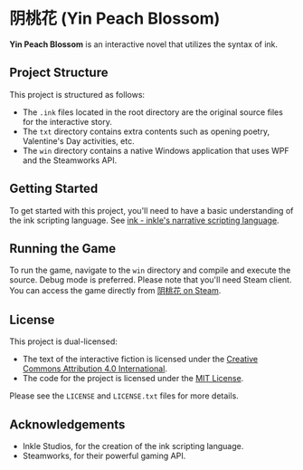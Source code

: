 # 阴桃花 (Yin Peach Blossom)

**Yin Peach Blossom** is an interactive novel that utilizes the syntax of ink. 

## Project Structure

This project is structured as follows:

- The `.ink` files located in the root directory are the original source files for the interactive story.
- The `txt` directory contains extra contents such as opening poetry, Valentine's Day activities, etc.
- The `win` directory contains a native Windows application that uses WPF and the Steamworks API.

## Getting Started

To get started with this project, you'll need to have a basic understanding of the ink scripting language. See [ink - inkle's narrative scripting language](https://www.inklestudios.com/ink/).

## Running the Game

To run the game, navigate to the `win` directory and compile and execute the source. Debug mode is preferred. Please note that you'll need Steam client. You can access the game directly from [阴桃花 on Steam](https://store.steampowered.com/app/2116000/_/).

## License

This project is dual-licensed:

- The text of the interactive fiction is licensed under the [Creative Commons Attribution 4.0 International](https://creativecommons.org/licenses/by/4.0/).
- The code for the project is licensed under the [MIT License](https://opensource.org/licenses/MIT).

Please see the `LICENSE` and `LICENSE.txt` files for more details.

## Acknowledgements

- Inkle Studios, for the creation of the ink scripting language.
- Steamworks, for their powerful gaming API.

